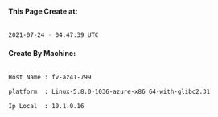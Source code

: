 
   
#### This Page Create at:

```bash

2021-07-24 - 04:47:39 UTC

```

#### Create By Machine:

```bash

Host Name : fv-az41-799

platform  : Linux-5.8.0-1036-azure-x86_64-with-glibc2.31

Ip Local  : 10.1.0.16

```

